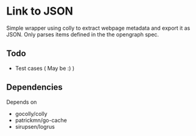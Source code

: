 # Link to JSON

Simple wrapper using colly to extract webpage metadata and export it as JSON. Only parses items defined in the the opengraph spec.


## Todo
- Test cases ( May be :) )


## Dependencies

Depends on 
- gocolly/colly
- patrickmn/go-cache
- sirupsen/logrus


